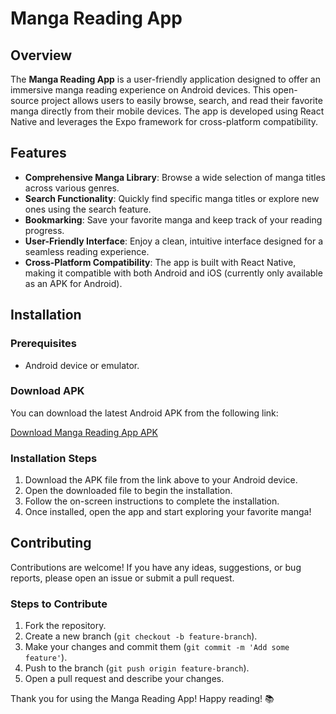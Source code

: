 # Manga Reading App

## Overview

The **Manga Reading App** is a user-friendly application designed to offer an immersive manga reading experience on Android devices. This open-source project allows users to easily browse, search, and read their favorite manga directly from their mobile devices. The app is developed using React Native and leverages the Expo framework for cross-platform compatibility.

## Features

- **Comprehensive Manga Library**: Browse a wide selection of manga titles across various genres.
- **Search Functionality**: Quickly find specific manga titles or explore new ones using the search feature.
- **Bookmarking**: Save your favorite manga and keep track of your reading progress.
- **User-Friendly Interface**: Enjoy a clean, intuitive interface designed for a seamless reading experience.
- **Cross-Platform Compatibility**: The app is built with React Native, making it compatible with both Android and iOS (currently only available as an APK for Android).

## Installation

### Prerequisites

- Android device or emulator.

### Download APK

You can download the latest Android APK from the following link:

[Download Manga Reading App APK](https://expo.dev/accounts/sieniu2791/projects/manga-reader-30/builds/b986b8e0-785b-4ae0-a435-d450acb35a87)

### Installation Steps

1. Download the APK file from the link above to your Android device.
2. Open the downloaded file to begin the installation.
3. Follow the on-screen instructions to complete the installation.
4. Once installed, open the app and start exploring your favorite manga!

## Contributing

Contributions are welcome! If you have any ideas, suggestions, or bug reports, please open an issue or submit a pull request.

### Steps to Contribute

1. Fork the repository.
2. Create a new branch (`git checkout -b feature-branch`).
3. Make your changes and commit them (`git commit -m 'Add some feature'`).
4. Push to the branch (`git push origin feature-branch`).
5. Open a pull request and describe your changes.


Thank you for using the Manga Reading App! Happy reading! 📚
